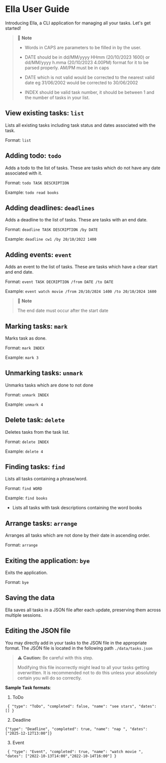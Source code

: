 # Ella User Guide

Introducing Ella, a CLI application for managing all your tasks.
Let's get started!

> 📄 **Note** 
>
> * Words in CAPS are parameters to be filled in by the user.
>
> * DATE should be in dd/MM/yyyy HHmm (20/10/2023 1600) or dd/MM/yyyy h.mma (20/10/2023 4.00PM) format for it to be parsed properly.
> AM/PM must be in caps
> * DATE which is not valid would be corrected to the nearest valid date eg 31/06/2002 would be corrected to 30/06/2002
> 
> * INDEX should be valid task number, it should be between 1 and the number of tasks in your list.

## View existing tasks: `list`
Lists all existing tasks including task status and dates associated with the task.

Format: `list`

## Adding todo: `todo`
Adds a todo to the list of tasks. These are tasks which do not have any date
associated with it.

Format: `todo TASK DESCRIPTION`

Example: `todo read books`


## Adding deadlines: `deadlines`

Adds a deadline to the list of tasks. These are tasks with an end date.

Format: `deadline TASK DESCRIPTION /by DATE`

Example:
`deadline cw1 /by 20/10/2022 1400`

## Adding events: `event`

Adds an event to the list of tasks. These are tasks which have a clear start and end date.

Format: `event TASK DECRIPTION /from DATE /to DATE`

Example: `event watch movie /from 20/10/2024 1400 /to 20/10/2024 1600`

> 📄 **Note**
> 
> The end date must occur after the start date

## Marking tasks: `mark`

Marks task as done. 

Format: `mark INDEX`

Example: `mark 3`

## Unmarking tasks: `unmark`

Unmarks tasks which are done to not done

Format: `unmark INDEX`

Example: `unmark 4`

## Delete task: `delete`

Deletes tasks from the task list.

Format: `delete INDEX`

Example: `delete 4`

## Finding tasks: `find`

Lists all tasks containing a phrase/word.

Format: `find WORD`

Example: `find books`
* Lists all tasks with task descriptions containing the word books

## Arrange tasks: `arrange`
Arranges all tasks which are not done by their date in ascending order.

Format: `arrange`

## Exiting the application: `bye`
Exits the application. 

Format: `bye`

## Saving the data
Ella saves all tasks in a JSON file after each update, preserving them across multiple sessions.

## Editing the JSON file
You may directly add in your tasks to the JSON file in the appropriate format. The JSON file is located
in the following path `./data/tasks.json`

> ⚠️ **Caution:** Be careful with this step.
> 
> Modifying this file incorrectly might lead to all your tasks getting overwritten.
> It is recommended not to do this unless your absolutely certain you will do so correctly.
 
**Sample Task formats**:

1) ToDo

`
 {
"type": "ToDo",
"completed": false,
"name": "see stars",
"dates": []
}`

2) Deadline

 `
 {"type": "Deadline",
"completed": true,
"name": "nap ",
"dates": ["2025-12-12T13:00"]}
 `

3. Event

`
{
"type": "Event",
"completed": true,
"name": "watch movie ",
"dates": ["2022-10-13T14:00","2022-10-14T16:00"]
}`






